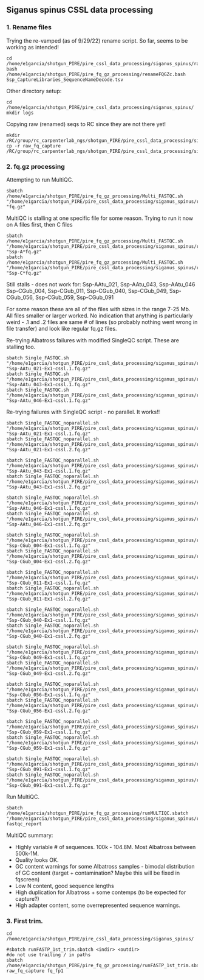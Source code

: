 ## Siganus spinus CSSL data processing

### 1. Rename files

Trying the re-vamped (as of 9/29/22) rename script. So far, seems to be working as intended!

```
cd /home/e1garcia/shotgun_PIRE/pire_cssl_data_processing/siganus_spinus/raw_fq_capture
bash /home/e1garcia/shotgun_PIRE/pire_fq_gz_processing/renameFQGZc.bash Ssp_CaptureLibraries_SequenceNameDecode.tsv
```

Other directory setup:
```
cd /home/e1garcia/shotgun_PIRE/pire_cssl_data_processing/siganus_spinus/
mkdir logs
```

Copying raw (renamed) seqs to RC since they are not there yet!

```
mkdir /RC/group/rc_carpenterlab_ngs/shotgun_PIRE/pire_cssl_data_processing/siganus_spinus
cp -r raw_fq_capture /RC/group/rc_carpenterlab_ngs/shotgun_PIRE/pire_cssl_data_processing/siganus_spinus
```

### 2. fq.gz processing

Attempting to run MultiQC.

```
sbatch /home/e1garcia/shotgun_PIRE/pire_fq_gz_processing/Multi_FASTQC.sh "/home/e1garcia/shotgun_PIRE/pire_cssl_data_processing/siganus_spinus/raw_fq_capture" "fq.gz"
```

MultiQC is stalling at one specific file for some reason. Trying to run it now on A files first, then C files

```
sbatch /home/e1garcia/shotgun_PIRE/pire_fq_gz_processing/Multi_FASTQC.sh "/home/e1garcia/shotgun_PIRE/pire_cssl_data_processing/siganus_spinus/raw_fq_capture" "Ssp-A*fq.gz"
sbatch /home/e1garcia/shotgun_PIRE/pire_fq_gz_processing/Multi_FASTQC.sh "/home/e1garcia/shotgun_PIRE/pire_cssl_data_processing/siganus_spinus/raw_fq_capture" "Ssp-C*fq.gz"
```

Still stalls - does not work for: 
Ssp-AAtu_021, Ssp-AAtu_043, Ssp-AAtu_046
Ssp-CGub_004, Ssp-CGub_011, Ssp-CGub_040, Ssp-CGub_049, Ssp-CGub_056, Ssp-CGub_059, Ssp-CGub_091

For some reason these are all of the files with sizes in the range 7-25 Mb. All files smaller or larger worked. No indication that anything is particularly weird - .1 and .2 files are same # of lines (so probably nothing went wrong in file transfer) and look like regular fq.gz files.

Re-trying Albatross failures with modified SingleQC script. These are stalling too.
```
sbatch Single_FASTQC.sh "/home/e1garcia/shotgun_PIRE/pire_cssl_data_processing/siganus_spinus/raw_fq_capture" "Ssp-AAtu_021-Ex1-cssl.1.fq.gz"
sbatch Single_FASTQC.sh "/home/e1garcia/shotgun_PIRE/pire_cssl_data_processing/siganus_spinus/raw_fq_capture" "Ssp-AAtu_043-Ex1-cssl.1.fq.gz"
sbatch Single_FASTQC.sh "/home/e1garcia/shotgun_PIRE/pire_cssl_data_processing/siganus_spinus/raw_fq_capture" "Ssp-AAtu_046-Ex1-cssl.1.fq.gz"
```

Re-trying failures with SingleQC script - no parallel. It works!!
```
sbatch Single_FASTQC_noparallel.sh "/home/e1garcia/shotgun_PIRE/pire_cssl_data_processing/siganus_spinus/raw_fq_capture" "Ssp-AAtu_021-Ex1-cssl.1.fq.gz"
sbatch Single_FASTQC_noparallel.sh "/home/e1garcia/shotgun_PIRE/pire_cssl_data_processing/siganus_spinus/raw_fq_capture" "Ssp-AAtu_021-Ex1-cssl.2.fq.gz"

sbatch Single_FASTQC_noparallel.sh "/home/e1garcia/shotgun_PIRE/pire_cssl_data_processing/siganus_spinus/raw_fq_capture" "Ssp-AAtu_043-Ex1-cssl.1.fq.gz"
sbatch Single_FASTQC_noparallel.sh "/home/e1garcia/shotgun_PIRE/pire_cssl_data_processing/siganus_spinus/raw_fq_capture" "Ssp-AAtu_043-Ex1-cssl.2.fq.gz"

sbatch Single_FASTQC_noparallel.sh "/home/e1garcia/shotgun_PIRE/pire_cssl_data_processing/siganus_spinus/raw_fq_capture" "Ssp-AAtu_046-Ex1-cssl.1.fq.gz"
sbatch Single_FASTQC_noparallel.sh "/home/e1garcia/shotgun_PIRE/pire_cssl_data_processing/siganus_spinus/raw_fq_capture" "Ssp-AAtu_046-Ex1-cssl.2.fq.gz"

sbatch Single_FASTQC_noparallel.sh "/home/e1garcia/shotgun_PIRE/pire_cssl_data_processing/siganus_spinus/raw_fq_capture" "Ssp-CGub_004-Ex1-cssl.1.fq.gz"
sbatch Single_FASTQC_noparallel.sh "/home/e1garcia/shotgun_PIRE/pire_cssl_data_processing/siganus_spinus/raw_fq_capture" "Ssp-CGub_004-Ex1-cssl.2.fq.gz"

sbatch Single_FASTQC_noparallel.sh "/home/e1garcia/shotgun_PIRE/pire_cssl_data_processing/siganus_spinus/raw_fq_capture" "Ssp-CGub_011-Ex1-cssl.1.fq.gz"
sbatch Single_FASTQC_noparallel.sh "/home/e1garcia/shotgun_PIRE/pire_cssl_data_processing/siganus_spinus/raw_fq_capture" "Ssp-CGub_011-Ex1-cssl.2.fq.gz"

sbatch Single_FASTQC_noparallel.sh "/home/e1garcia/shotgun_PIRE/pire_cssl_data_processing/siganus_spinus/raw_fq_capture" "Ssp-CGub_040-Ex1-cssl.1.fq.gz"
sbatch Single_FASTQC_noparallel.sh "/home/e1garcia/shotgun_PIRE/pire_cssl_data_processing/siganus_spinus/raw_fq_capture" "Ssp-CGub_040-Ex1-cssl.2.fq.gz"

sbatch Single_FASTQC_noparallel.sh "/home/e1garcia/shotgun_PIRE/pire_cssl_data_processing/siganus_spinus/raw_fq_capture" "Ssp-CGub_049-Ex1-cssl.1.fq.gz"
sbatch Single_FASTQC_noparallel.sh "/home/e1garcia/shotgun_PIRE/pire_cssl_data_processing/siganus_spinus/raw_fq_capture" "Ssp-CGub_049-Ex1-cssl.2.fq.gz"

sbatch Single_FASTQC_noparallel.sh "/home/e1garcia/shotgun_PIRE/pire_cssl_data_processing/siganus_spinus/raw_fq_capture" "Ssp-CGub_056-Ex1-cssl.1.fq.gz"
sbatch Single_FASTQC_noparallel.sh "/home/e1garcia/shotgun_PIRE/pire_cssl_data_processing/siganus_spinus/raw_fq_capture" "Ssp-CGub_056-Ex1-cssl.2.fq.gz"

sbatch Single_FASTQC_noparallel.sh "/home/e1garcia/shotgun_PIRE/pire_cssl_data_processing/siganus_spinus/raw_fq_capture" "Ssp-CGub_059-Ex1-cssl.1.fq.gz"
sbatch Single_FASTQC_noparallel.sh "/home/e1garcia/shotgun_PIRE/pire_cssl_data_processing/siganus_spinus/raw_fq_capture" "Ssp-CGub_059-Ex1-cssl.2.fq.gz"

sbatch Single_FASTQC_noparallel.sh "/home/e1garcia/shotgun_PIRE/pire_cssl_data_processing/siganus_spinus/raw_fq_capture" "Ssp-CGub_091-Ex1-cssl.1.fq.gz"
sbatch Single_FASTQC_noparallel.sh "/home/e1garcia/shotgun_PIRE/pire_cssl_data_processing/siganus_spinus/raw_fq_capture" "Ssp-CGub_091-Ex1-cssl.2.fq.gz"
```

Run MultiQC.

```
sbatch /home/e1garcia/shotgun_PIRE/pire_fq_gz_processing/runMULTIQC.sbatch "/home/e1garcia/shotgun_PIRE/pire_cssl_data_processing/siganus_spinus/raw_fq_capture" fastqc_report
```

MultiQC summary:
* Highly variable # of sequences. 100k - 104.8M. Most Albatross between 500k-1M.
* Quality looks OK.
* GC content warnings for some Albatross samples - bimodal distribution of GC content (target + contamination? Maybe this will be fixed in fqscreen) 
* Low N content, good sequence lengths
* High duplication for Albatross + some contemps (to be expected for capture?)
* High adapter content, some overrepresented sequence warnings.

### 3. First trim.

```
cd /home/e1garcia/shotgun_PIRE/pire_cssl_data_processing/siganus_spinus/

#sbatch runFASTP_1st_trim.sbatch <indir> <outdir>
#do not use trailing / in paths
sbatch /home/e1garcia/shotgun_PIRE/pire_fq_gz_processing/runFASTP_1st_trim.sbatch raw_fq_capture fq_fp1
```

